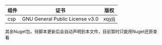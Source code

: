 | 组件 | 证书                            | 版权   |
| ---- | ------------------------------- | ------ |
| csp  | GNU General Public License v3.0 | xqyjlj |

其余Nuget包，待脚本更新后会自动声明到本文件，目前暂时只能用Nuget还原查看
